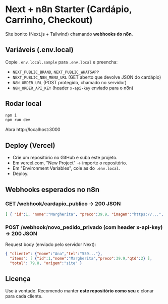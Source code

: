 # Next + n8n Starter (Cardápio, Carrinho, Checkout)

Site bonito (Next.js + Tailwind) chamando **webhooks do n8n**.

## Variáveis (.env.local)
Copie `.env.local.sample` para `.env.local` e preencha:
- `NEXT_PUBLIC_BRAND`, `NEXT_PUBLIC_WHATSAPP`
- `NEXT_PUBLIC_N8N_MENU_URL` (GET aberto que devolve JSON do cardápio)
- `N8N_ORDER_URL` (POST protegido, chamado no servidor)
- `N8N_ORDER_API_KEY` (header `x-api-key` enviado para o n8n)

## Rodar local
```bash
npm i
npm run dev
```
Abra http://localhost:3000

## Deploy (Vercel)
- Crie um repositório no GitHub e suba este projeto.
- Em vercel.com, "New Project" → importe o repositório.
- Em "Environment Variables", cole as do `.env.local`.
- Deploy.

## Webhooks esperados no n8n

### GET /webhook/cardapio_publico → 200 JSON
```json
[ { "id":1, "nome":"Margherita", "preco":39.9, "imagem":"https://...", "categoria":"PIZZAS", "descricao":"..." } ]
```

### POST /webhook/novo_pedido_privado (com header x-api-key) → 200 JSON
Request body (enviado pelo servidor Next):
```json
{ "cliente": {"nome":"Ana","tel":"559..."},
  "itens": [ {"id":1,"nome":"Margherita","preco":39.9,"qtd":2} ],
  "total": 79.8, "origem":"site" }
```

## Licença
Use à vontade. Recomendo manter **este repositório como seu** e clonar para cada cliente.
